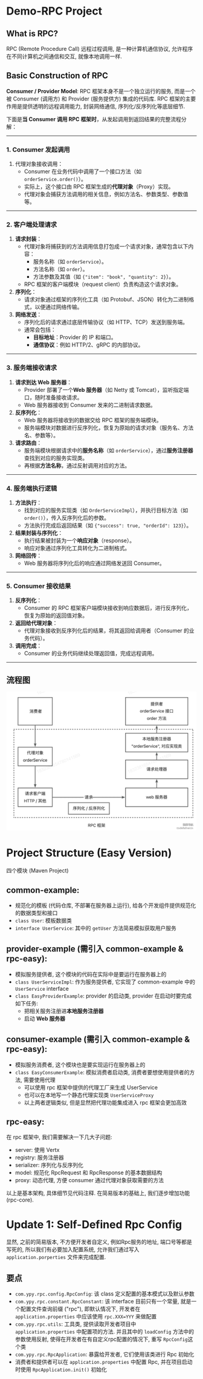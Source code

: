 # Demo-RPC Project

## What is RPC?

RPC (Remote Procedure Call) 远程过程调用, 是一种计算机通信协议, 允许程序在不同计算机之间通信和交互, 就像本地调用一样.

## Basic Construction of RPC

**Consumer / Provider Model**: RPC 框架本身不是一个独立运行的服务, 而是一个被 Consumer (调用方) 和 Provider (服务提供方) 集成的代码库. RPC 框架的主要作用是提供透明的远程调用能力, 封装网络通信, 序列化/反序列化等底层细节. 

下面是**当 Consumer 调用 RPC 框架时**，从发起调用到返回结果的完整流程分解：

------

### **1. Consumer 发起调用**

1. 代理对象接收调用：
   - Consumer 在业务代码中调用了一个接口方法（如 `orderService.order()`）。
   - 实际上，这个接口由 RPC 框架生成的**代理对象**（Proxy）实现。
   - 代理对象会捕获方法调用的相关信息，例如方法名、参数类型、参数值等。

------

### **2. 客户端处理请求**

1. **请求封装**：
   - 代理对象将捕获到的方法调用信息打包成一个请求对象，通常包含以下内容：
     - 服务名称（如 `orderService`）。
     - 方法名称（如 `order`）。
     - 方法参数及其值（如 `{"item": "book", "quantity": 2}`）。
   - RPC 框架的客户端模块（request client）负责构造这个请求对象。
2. **序列化**：
   - 请求对象通过框架的序列化工具（如 Protobuf、JSON）转化为二进制格式，以便通过网络传输。
3. **网络发送**：
   - 序列化后的请求通过底层传输协议（如 HTTP、TCP）发送到服务端。
   - 通常会包括：
     - **目标地址**：Provider 的 IP 和端口。
     - **通信协议**：例如 HTTP/2、gRPC 的内部协议。

------

### **3. 服务端接收请求**

1. **请求到达 Web 服务器**：
   - Provider 部署了一个**Web 服务器**（如 Netty 或 Tomcat），监听指定端口，随时准备接收请求。
   - Web 服务器接收到 Consumer 发来的二进制请求数据。
2. **反序列化**：
   - Web 服务器将接收到的数据交给 RPC 框架的服务端模块。
   - 服务端模块对数据进行反序列化，恢复为原始的请求对象（服务名、方法名、参数等）。
3. **请求路由**：
   - 服务端模块根据请求中的**服务名称**（如 `orderService`），通过**服务注册器**查找到对应的服务实现类。
   - 再根据**方法名称**，通过反射调用对应的方法。

------

### **4. 服务端执行逻辑**

1. **方法执行**：
   - 找到对应的服务实现类（如 `OrderServiceImpl`），并执行目标方法（如 `order()`），传入反序列化后的参数。
   - 方法执行完成后返回结果（如 `{"success": true, "orderId": 123}`）。
2. **结果封装与序列化**：
   - 执行结果被封装为一个**响应对象**（response）。
   - 响应对象通过序列化工具转化为二进制格式。
3. **网络回传**：
   - Web 服务器将序列化后的响应通过网络发送回 Consumer。

------

### **5. Consumer 接收结果**

1. **反序列化**：
   - Consumer 的 RPC 框架客户端模块接收到响应数据后，进行反序列化，恢复为原始的返回值对象。
2. **返回给代理对象**：
   - 代理对象接收到反序列化后的结果，将其返回给调用者（Consumer 的业务代码）。
3. **调用完成**：
   - Consumer 的业务代码继续处理返回值，完成远程调用。

------

## **流程图**

![rpc-structure](./rpc-structure.png)

# Project Structure (Easy Version)

四个模块 (Maven Project)

## common-example: 

- 规范化的模板 (代码仓库, 不部署在服务器上运行), 给各个开发组件提供规范化的数据类型和接口
- `class User`: 模板数据类
- `interface UserService`: 其中的 `getUser` 方法简易模拟获取用户服务

## provider-example (需引入 common-example & rpc-easy):

- 模拟服务提供者, 这个模块的代码在实际中是要运行在服务器上的
- `class UserServiceImpl`: 作为服务提供者, 它实现了 common-example 中的 `UserService` interface
- `class EasyProviderExample`: provider 的启动类, provider 在启动时要完成如下任务:
  - 把相关服务注册进**本地服务注册器**
  - 启动 **Web 服务器**

## consumer-example (需引入 common-example & rpc-easy):

- 模拟服务消费者, 这个模块也是要实现运行在服务器上的
- `class EasyConsumerExample`: 模拟消费者启动类, 消费者要想使用提供者的方法, 需要使用代理
  - 可以使用 rpc 框架中提供的代理工厂来生成 UserService
  - 也可以在本地写一个静态代理实现类 `UserServiceProxy`
  - 以上两者逻辑类似, 但是显然把代理功能集成进入 rpc 框架会更加高效

## rpc-easy:

在 rpc 框架中, 我们需要解决一下几大子问题:

- server: 使用 Vertx
- registry: 服务注册器
- serializer: 序列化与反序列化
- model: 规范化 RpcRequest 和 RpcResponse 的基本数据结构
- proxy: 动态代理, 方便 consumer 通过代理对象获取需要的方法

以上是基本架构, 具体细节见代码注释. 在简易版本的基础上, 我们逐步增加功能 (rpc-core). 

# Update 1: Self-Defined Rpc Config

显然, 之前的简易版本, 不方便开发者自定义, 例如Rpc服务的地址, 端口号等都是写死的, 所以我们有必要加入配置系统, 允许我们通过写入 `application.porperties` 文件来完成配置.

## 要点

- `com.ypy.rpc.config.RpcConfig`: 该 class 定义配置的基本模式以及默认参数
- `com.ypy.rpc.constant.RpcConstant`: 该 interface 目前只有一个常量, 就是一个配置文件查询前缀 ("rpc"), 即默认情况下, 开发者在 `application.properties` 中应该使用 `rpc.XXX=YYY` 来做配置
- `com.ypy.rpc.utils`: 工具类, 提供读取开发者项目中 `application.properties` 中配置项的方法. 并且其中的 `loadConfig` 方法中的参数使用反射, 使得在开发者在有自定义rpc配置的情况下, 重写 `RpcConfig`这个类
- `com.ypy.rpc.RpcApplication`: 暴露给开发者, 它们使用该类进行 Rpc 初始化
- 消费者和提供者可以在 `application.properties` 中配置 Rpc, 并在项目启动时使用 `RpcApplication.init()` 初始化